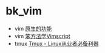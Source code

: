 # bk_vim
* vim [原生的功能](vim.md)
* vim [笨方法学Vimscript](http://learnvimscriptthehardway.onefloweroneworld.com/)
* tmux [Tmux - Linux从业者必备利器](http://cenalulu.github.io/linux/tmux/)
